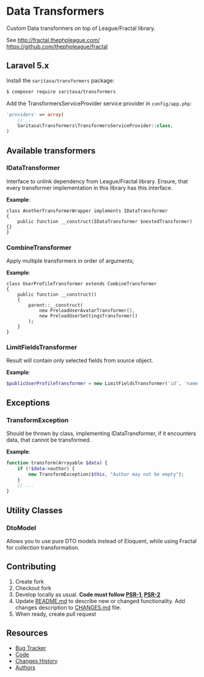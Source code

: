 # Data Transformers

Custom Data transformers on top of League/Fractal library.

See http://fractal.thephpleague.com/
https://github.com/thephpleague/fractal


## Laravel 5.x

Install the ```saritasa/transformers``` package:

```bash
$ composer require saritasa/transformers
```

Add the TransformersServiceProvider service provider in ``config/app.php``:

```php
'providers' => array(
    // ...
    Saritasa\Transformers\TransformersServiceProvider::class,
)
```

## Available transformers

### IDataTransformer
Interface to unlink dependency from League/Fractal library.
Ensure, that every transformer implementation in this library has this interface.

**Example**:
```
class AnotherTransformerWrapper implements IDataTransformer
{
    public function __construct(IDataTransformer $nestedTransformer) {}
}
```

### CombineTransformer
Apply multiple transformers in order of arguments;

**Example**:
```
class UserProfileTransformer extends CombineTransformer
{
    public function __construct()
    {
        parent::__construct(
            new PreloadUserAvatarTransformer(),
            new PreloadUserSettingsTransformer()
        );
    }
}

```

### LimitFieldsTransformer
Result will contain only selected fields from source object.

**Example**:
```php
$publicUserProfileTransformer = new LimitFieldsTransformer('id', 'name', 'created_at');

```

## Exceptions
### TransformException
Should be thrown by class, implementing IDataTransformer, if it encounters data,
that cannot be transformed.

**Example**:
```php
function transform(Arrayable $data) {
    if (!$data->author) {
        new TransformException($this, "Author may not be empty");
    }
    // ...
}
```

## Utility Classes

### DtoModel
Allows you to use pure DTO models instead of Eloquent, while using Fractal for
collection transformation.

## Contributing

1. Create fork
2. Checkout fork
3. Develop locally as usual. **Code must follow [PSR-1](http://www.php-fig.org/psr/psr-1/), [PSR-2](http://www.php-fig.org/psr/psr-2/)**
4. Update [README.md](README.md) to describe new or changed functionality. Add changes description to [CHANGES.md](CHANGES.md) file.
5. When ready, create pull request

## Resources

* [Bug Tracker](http://github.com/saritasa/php-transformers/issues)
* [Code](http://github.com/saritasa/php-transformers)
* [Changes History](CHANGES.md)
* [Authors](http://github.com/saritasa/php-transformers/contributors)
